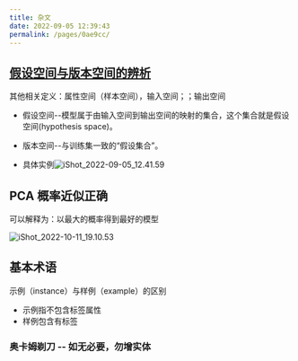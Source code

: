```yaml
---
title: 杂文
date: 2022-09-05 12:39:43
permalink: /pages/0ae9cc/
---
```

## [假设空间与版本空间的辨析](https://developer.aliyun.com/article/879805)

其他相关定义：属性空间（样本空间），输入空间；；输出空间

- 假设空间--模型属于由输入空间到输出空间的映射的集合，这个集合就是假设空间(hypothesis space)。
- 版本空间--与训练集一致的“假设集合”。

- 具体实例<img src="https://cdn.jsdelivr.net/gh/crush598/image@main/%E4%BA%8C%E5%88%86/202209051242136.png" alt="iShot_2022-09-05_12.41.59" style="zoom:100%;" />

## PCA 概率近似正确

可以解释为：以最大的概率得到最好的模型

![iShot_2022-10-11_19.10.53](https://cdn.jsdelivr.net/gh/crush598/image@main/AI/202210111911192.png)

## 基本术语

示例（instance）与样例（example）的区别

- 示例指不包含标签属性
- 样例包含有标签

### 奥卡姆剃刀 -- 如无必要，勿增实体







